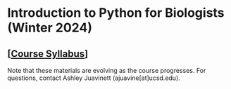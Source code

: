 # Introduction to Python for Biologists (Winter 2024)

## [[Course Syllabus](https://docs.google.com/document/d/1K2Wz9ka75gRDGLG0kmMkVgPsDxwSLAhyurqLT_ZB72Y/edit?usp=sharing)] 

Note that these materials are evolving as the course progresses. For questions, contact Ashley Juavinett (ajuavine[at]ucsd.edu).
